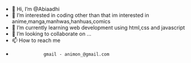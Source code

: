 - 👋 Hi, I’m @Abiaadhi
- 👀 I’m interested in coding other than that im interested in anime,manga,manhwas,hanhuas,comics
- 🌱 I’m currently learning web development using html,css and javascript
- 💞️ I’m looking to collaborate on ...
- 📫 How to reach me 
-                 gmail - animon_@gmail.com

<!---
Abiaadhi/Abiaadhi is a ✨ special ✨ repository because its `README.md` (this file) appears on your GitHub profile.
You can click the Preview link to take a look at your changes.
--->
